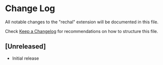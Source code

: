 # Change Log

All notable changes to the "rechal" extension will be documented in this file.

Check [Keep a Changelog](http://keepachangelog.com/) for recommendations on how to structure this file.

## [Unreleased]

- Initial release